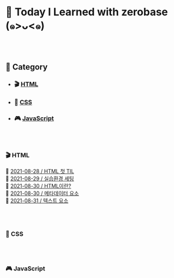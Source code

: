 # 📃 Today I Learned with zerobase (๑>ᴗ<๑)

<br/>
<br/>

## 🧷 Category

- ### 🎬 [HTML](#html)
- ### 🎹 [CSS](#css)
- ### 🎮 [JavaScript](#javascript)

<br/>
<br/>

### 🎬 HTML

🖤 [2021-08-28 / HTML 첫 TIL](https://github.com/soya-s2/zerobase-TIL/blob/master/html/2021-08-28-HTML-첫-TIL.md)  
🖤 [2021-08-29 / 실습환경 세팅](https://github.com/soya-s2/zerobase-TIL/blob/master/html/2021-08-29-실습환경-세팅.md)  
🖤 [2021-08-30 / HTML이란?](https://github.com/soya-s2/zerobase-TIL/blob/master/html/2021-08-30-HTML이란.md)  
🖤 [2021-08-30 / 메타데이터 요소](https://github.com/soya-s2/zerobase-TIL/blob/master/html/2021-08-30-메타데이터-요소.md)  
🖤 [2021-08-31 / 텍스트 요소](https://github.com/soya-s2/zerobase-TIL/blob/master/html/2021-08-31-텍스트-요소.md)

<br/>
<br/>

### 🎹 CSS

<br/>
<br/>

### 🎮 JavaScript

<br/>
<br/>
